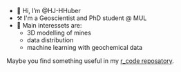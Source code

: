- 👋 Hi, I’m @HJ-HHuber
- ⚒️ I'm a Geoscientist and PhD student @ MUL 
- 👀 Main interessets are:
  - 3D modelling of mines
  - data distribution
  - machine learning with geochemical data

Maybe you find something useful in my [r_code reposatory](https://github.com/HJ-HHuber/r_code).

<!---
HJ-HHuber/HJ-HHuber is a ✨ special ✨ repository because its `README.md` (this file) appears on your GitHub profile.
You can click the Preview link to take a look at your changes.
--->
